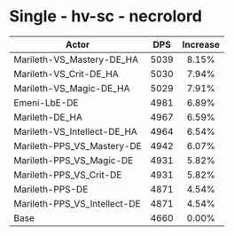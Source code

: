 # Single - hv-sc - necrolord
| Actor | DPS | Increase |
|---|:---:|:---:|
|Marileth-VS_Mastery-DE_HA|5039|8.15%|
|Marileth-VS_Crit-DE_HA|5030|7.94%|
|Marileth-VS_Magic-DE_HA|5029|7.91%|
|Emeni-LbE-DE|4981|6.89%|
|Marileth-DE_HA|4967|6.59%|
|Marileth-VS_Intellect-DE_HA|4964|6.54%|
|Marileth-PPS_VS_Mastery-DE|4942|6.07%|
|Marileth-PPS_VS_Magic-DE|4931|5.82%|
|Marileth-PPS_VS_Crit-DE|4931|5.82%|
|Marileth-PPS-DE|4871|4.54%|
|Marileth-PPS_VS_Intellect-DE|4871|4.54%|
|Base|4660|0.00%|
